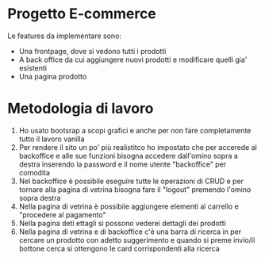 # Progetto E-commerce

Le features da implementare sono:

 - Una frontpage, dove si vedono tutti i prodotti 
 - A back office da cui aggiungere nuovi prodotti e modificare quelli gia' esistenti 
 - Una pagina prodotto

# Metodologia di lavoro

 1. Ho usato bootsrap a scopi grafici e anche per non fare completamente tutto il lavoro vanilla
 2. Per rendere il sito un po' più realistitco ho impostato che per accerede al backoffice e alle sue funzioni bisogna accedere dall'omino sopra a destra inserendo la password e il nome utente "backoffice" per comodita
 3. Nel backoffice è possibile eseguire tutte le operazioni di CRUD e per tornare alla pagina di vetrina bisogna fare il "logout" premendo l'omino sopra destra
 4. Nella pagina di  vetrina è possibile aggiungere elementi al carrello e "procedere al pagamento"
 5. Nella pagina deti ettagli si possono vederei dettagli dei prodotti
 6. Nella pagina di vetrina e di backoffice c'è una barra di ricerca in per cercare un prodotto con adetto suggerimento e quando si preme invio/il bottone cerca si ottengono le card corrispondenti alla ricerca

